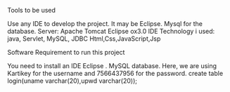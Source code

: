 Tools to be used

Use any IDE to develop the project. It may be Eclipse.
Mysql for the database.
Server: Apache Tomcat
Eclipse ox3.0 IDE
Technology i used:
java,
Servlet,
MySQL, JDBC
Html,Css,JavaScript,Jsp

Software Requirement to run this project

You need to install an IDE Eclipse .
MySQL database. Here, we are using Kartikey for the username and 7566437956 for the password.
create table login(uname varchar(20),upwd varchar(20));

